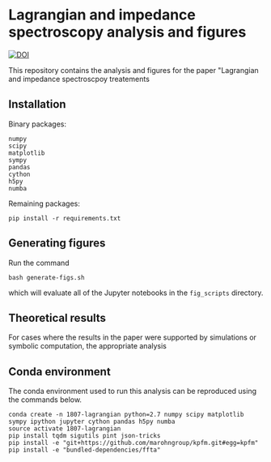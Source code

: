 # Lagrangian and impedance spectroscopy analysis and figures



[![DOI](https://zenodo.org/badge/95897198.svg)](https://zenodo.org/badge/latestdoi/95897198)

This repository contains the analysis and figures for the paper "Lagrangian and impedance spectroscpoy treatements 

## Installation

Binary packages:

    numpy
    scipy
    matplotlib
    sympy
    pandas
    cython
    h5py
    numba

Remaining packages:

    pip install -r requirements.txt


## Generating figures

Run the command

    bash generate-figs.sh

which will evaluate all of the Jupyter notebooks in the `fig_scripts` directory.

## Theoretical results

For cases where the results in the paper were supported by simulations or symbolic computation, the appropriate analysis

## Conda environment

The conda environment used to run this analysis can be reproduced using the commands below.

    conda create -n 1807-lagrangian python=2.7 numpy scipy matplotlib sympy ipython jupyter cython pandas h5py numba
    source activate 1807-lagrangian 
    pip install tqdm sigutils pint json-tricks
    pip install -e "git+https://github.com/marohngroup/kpfm.git#egg=kpfm"
    pip install -e "bundled-dependencies/ffta"